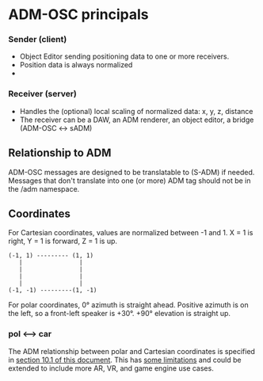 # ADM-OSC principals

### Sender (client)

- Object Editor sending positioning data to one or more receivers.
- Position data is always normalized
- 
### Receiver (server)

- Handles the (optional) local scaling of normalized data: x, y, z, distance
- The receiver can be a DAW, an ADM renderer, an object editor, a bridge (ADM-OSC <-> sADM)

## Relationship to ADM

ADM-OSC messages are designed to be translatable to (S-ADM) if needed. Messages that don't translate into one (or more) ADM tag should not be in the /adm namespace.

## Coordinates

For Cartesian coordinates, values are normalized between -1 and 1. X = 1 is right, Y = 1 is forward, Z = 1 is up.

    (-1, 1) --------- (1, 1)  
       |                |  
       |                |  
       |                |  
       |                |  
    (-1, -1) ---------(1, -1)  

For polar coordinates, 0&deg; azimuth is straight ahead. Positive azimuth is on the left, so a front-left speaker is +30&deg;. +90&deg; elevation is straight up.


### pol <--> car

The ADM relationship between polar and Cartesian coordinates is specified in [section 10.1 of this document](https://www.itu.int/dms_pubrec/itu-r/rec/bs/R-REC-BS.2127-0-201906-I!!PDF-E.pdf). This has [some limitations](https://github.com/immersive-audio-live/ADM-OSC/issues/25) and could be extended to include more AR, VR, and game engine use cases.

